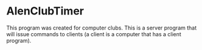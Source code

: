 # AlenClubTimer
This program was created for computer clubs. This is a server program that will issue commands to clients (a client is a computer that has a client program).

